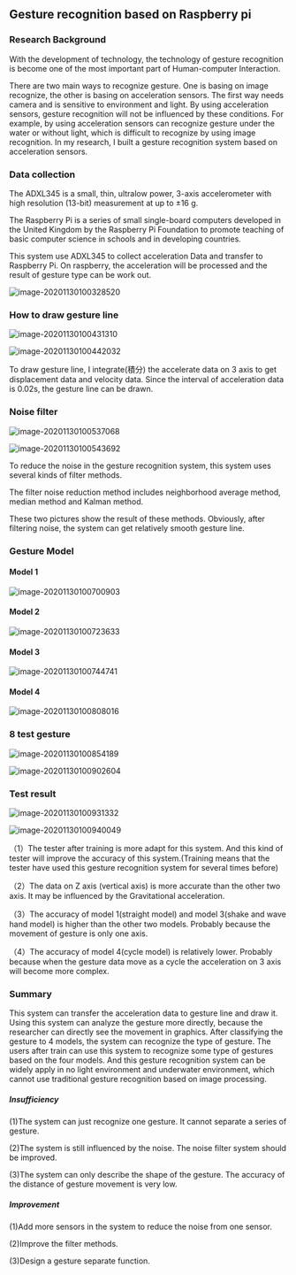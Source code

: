 ## Gesture recognition based on Raspberry pi 

### **Research Background**

With the development of technology, the technology of gesture recognition is become one of the most important part of Human-computer Interaction.

There are two main ways to recognize gesture. One is basing on image recognize, the other is basing on acceleration sensors. The first way needs camera and is sensitive to environment and light. By using acceleration sensors, gesture recognition will not be influenced by these conditions. For example, by using acceleration sensors can recognize gesture under the water or without light, which is difficult to recognize by using image recognition. In my research, I built a gesture recognition system based on acceleration sensors.

### **Data collection**

The ADXL345 is a small, thin, ultralow power, 3-axis accelerometer with high resolution (13-bit) measurement at up to ±16 g. 

The Raspberry Pi is a series of small single-board computers developed in the United Kingdom by the Raspberry Pi Foundation to promote teaching of basic computer science in schools and in developing countries.

This system use ADXL345 to collect acceleration Data and transfer to Raspberry Pi. On raspberry, the acceleration will be processed and the result of gesture type can be work out. 

![image-20201130100328520](https://github.com/donglinrui/Gesture/blob/main/image-folder/image-20201130100328520.png)

### **How to draw gesture line**

![image-20201130100431310](https://github.com/donglinrui/Gesture/blob/main/image-folder/image-20201130100431310.png)

![image-20201130100442032](https://github.com/donglinrui/Gesture/blob/main/image-folder/image-20201130100442032.png)

To draw gesture line, I integrate(積分) the accelerate data on 3 axis to get displacement data and velocity data. Since the interval of acceleration data is 0.02s, the gesture line can be drawn. 

### **Noise filter**

![image-20201130100537068](https://github.com/donglinrui/Gesture/blob/main/image-folder/image-20201130100537068.png)

![image-20201130100543692](https://github.com/donglinrui/Gesture/blob/main/image-folder/image-20201130100543692.png)

To reduce the noise in the gesture recognition system, this system uses several kinds of filter methods.

The filter noise reduction method includes neighborhood average method, median method and Kalman method.

These two pictures show the result of these methods. Obviously, after filtering noise, the system can get relatively smooth gesture line.

### **Gesture Model**

#### Model 1

![image-20201130100700903](https://github.com/donglinrui/Gesture/blob/main/image-folder/image-20201130100700903.png)

#### Model 2

![image-20201130100723633](https://github.com/donglinrui/Gesture/blob/main/image-folder/image-20201130100723633.png)

#### Model 3

![image-20201130100744741](https://github.com/donglinrui/Gesture/blob/main/image-folder/image-20201130100744741.png)

#### Model 4

![image-20201130100808016](https://github.com/donglinrui/Gesture/blob/main/image-folder/image-20201130100808016.png)

### **8 test gesture**

![image-20201130100854189](https://github.com/donglinrui/Gesture/blob/main/image-folder/image-20201130100854189.png)

![image-20201130100902604](https://github.com/donglinrui/Gesture/blob/main/image-folder/image-20201130100902604.png)

### **Test result**

![image-20201130100931332](https://github.com/donglinrui/Gesture/blob/main/image-folder/image-20201130100931332.png)

![image-20201130100940049](https://github.com/donglinrui/Gesture/blob/main/image-folder/image-20201130100940049.png)

（1）The tester after training is more adapt for this system. And this kind of tester will improve the accuracy of this system.(Training means that the tester have used this gesture recognition system for several times before)

（2）The data on Z axis (vertical axis) is more accurate than the other two axis. It may be influenced by the Gravitational acceleration.

（3）The accuracy of model 1(straight model) and model 3(shake and wave hand model) is higher than the other two models. Probably because the movement of gesture is only one axis. 

（4）The accuracy of model 4(cycle model) is relatively lower. Probably because when the gesture data move as a cycle the acceleration on 3 axis will become more complex. 

### **Summary**

This system can transfer the acceleration data to gesture line and draw it. Using this system can analyze the gesture more directly, because the researcher can directly see the movement in graphics. After classifying the gesture to 4 models, the system can recognize the type of gesture. The users after train can use this system to recognize some type of gestures based on the four models. And this gesture recognition system can be widely apply in no light environment and underwater environment, which cannot use traditional gesture recognition based on image processing. 

##### **Insufficiency**

(1)The system can just recognize one gesture. It cannot separate a series of gesture.

(2)The system is still influenced by the noise. The noise filter system should be improved.

(3)The system can only describe the shape of the gesture. The accuracy of the distance of gesture movement is very low. 

##### **Improvement**

(1)Add more sensors in the system to reduce the noise from one sensor. 

(2)Improve the filter methods.

(3)Design a gesture separate function.

